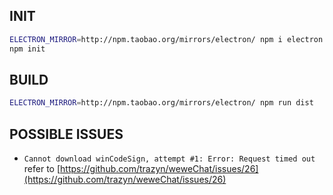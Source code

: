 ## INIT

```sh
ELECTRON_MIRROR=http://npm.taobao.org/mirrors/electron/ npm i electron -d --save-exact
npm init
```

## BUILD

```sh
ELECTRON_MIRROR=http://npm.taobao.org/mirrors/electron/ npm run dist
```

## POSSIBLE ISSUES

- `Cannot download winCodeSign, attempt #1: Error: Request timed out` refer to [https://github.com/trazyn/weweChat/issues/26](https://github.com/trazyn/weweChat/issues/26)
